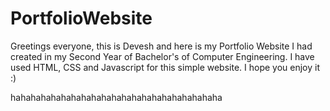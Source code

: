 # PortfolioWebsite

Greetings everyone, this is Devesh and here is my Portfolio Website I had created in my Second Year of Bachelor's of Computer Engineering. I have used HTML, CSS and Javascript for this simple website. I hope you enjoy it :)

hahahahahahahahahahahahahahahahahahahahaha
